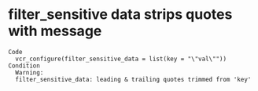 # filter_sensitive data strips quotes with message

    Code
      vcr_configure(filter_sensitive_data = list(key = "\"val\""))
    Condition
      Warning:
      filter_sensitive_data: leading & trailing quotes trimmed from 'key'

